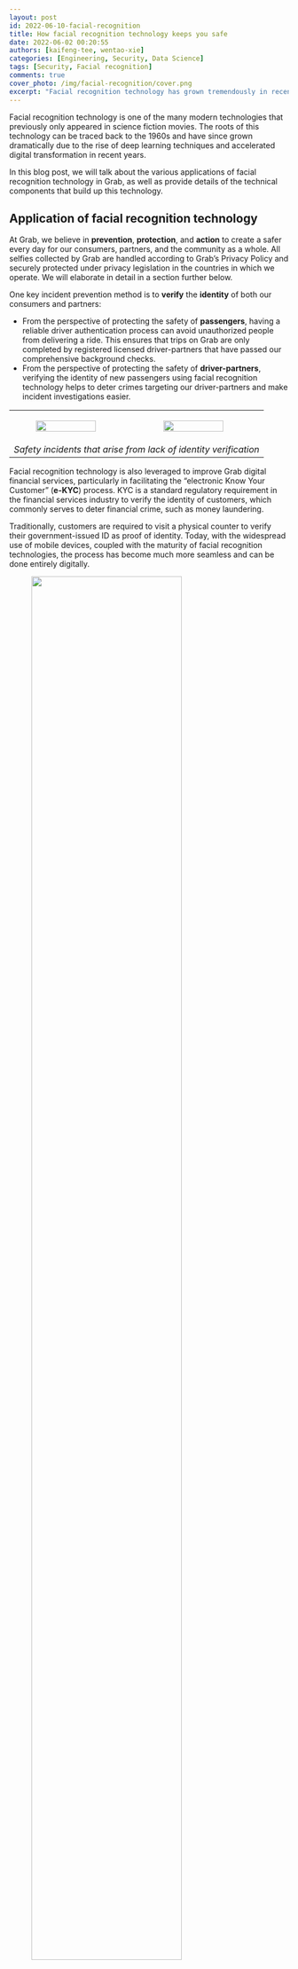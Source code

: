 ```yaml
---
layout: post
id: 2022-06-10-facial-recognition
title: How facial recognition technology keeps you safe
date: 2022-06-02 00:20:55
authors: [kaifeng-tee, wentao-xie]
categories: [Engineering, Security, Data Science]
tags: [Security, Facial recognition]
comments: true
cover_photo: /img/facial-recognition/cover.png
excerpt: "Facial recognition technology has grown tremendously in recent years due to the rise of deep learning techniques and accelerated digital transformation. Read to find out more about facial recognition technology in Grab and the components that help keep you safe."
---
```

Facial recognition technology is one of the many modern technologies that previously only appeared in science fiction movies. The roots of this technology can be traced back to the 1960s and have since grown dramatically due to the rise of deep learning techniques and accelerated digital transformation in recent years.

In this blog post, we will talk about the various applications of facial recognition technology in Grab, as well as provide details of the technical components that build up this technology.

## Application of facial recognition technology  

At Grab, we believe in **prevention**, **protection**, and **action** to create a safer every day for our consumers, partners, and the community as a whole. All selfies collected by Grab are handled according to Grab’s Privacy Policy and securely protected under privacy legislation in the countries in which we operate. We will elaborate in detail in a section further below.

One key incident prevention method is to **verify** the **identity** of both our consumers and partners:

*   From the perspective of protecting the safety of **passengers**, having a reliable driver authentication process can avoid unauthorized people from delivering a ride. This ensures that trips on Grab are only completed by registered licensed driver-partners that have passed our comprehensive background checks.
*   From the perspective of protecting the safety of **driver-partners**, verifying the identity of new passengers using facial recognition technology helps to deter crimes targeting our driver-partners and make incident investigations easier.

<table>
<tr>
<td>
<div class="post-image-section"><figure>
  <img src="/img/facial-recognition/image7.png" alt="" style="width:90%">
  </figure>
</div>
</td>
<td>
<div class="post-image-section"><figure>
  <img src="/img/facial-recognition/image9.png" alt="" style="width:90%">
  </figure>
</div>
</td>
</tr>
<tr><td colspan="2"><figcaption align="middle"><i>Safety incidents that arise from lack of identity verification</i></figcaption></td></tr>
</table>


Facial recognition technology is also leveraged to improve Grab digital financial services, particularly in facilitating the “electronic Know Your Customer” (**e-KYC**) process. KYC is a standard regulatory requirement in the financial services industry to verify the identity of customers, which commonly serves to deter financial crime, such as money laundering.

Traditionally, customers are required to visit a physical counter to verify their government-issued ID as proof of identity. Today, with the widespread use of mobile devices, coupled with the maturity of facial recognition technologies, the process has become much more seamless and can be done entirely digitally.

<div class="post-image-section"><figure>
  <img src="/img/facial-recognition/image1.png" alt="" style="width:80%"><figcaption align="middle"><i>Figure 1: GrabPay wallet e-KYC regulatory requirements in the Philippines</i></figcaption>
  </figure>
</div>


## Overview of facial recognition technology

<div class="post-image-section"><figure>
  <img src="/img/facial-recognition/image3.png" alt="" style="width:80%"><figcaption align="middle"><i>Figure 2: Face recognition flow</i></figcaption>
  </figure>
</div>

The typical facial recognition pipeline involves multiple stages, which starts with **image preprocessing**, **face anti-spoof**, followed by **feature extraction**, and finally the downstream applications - **face verification** or **face search**.

The most common image preprocessing techniques for face recognition tasks are **face detection** and **face alignment**. The face detection algorithm locates the face region in an image, and is usually followed by face alignment, which identifies the key facial landmarks (e.g. left eye, right eye, nose, etc.) and transforms them into a standardised coordinate space. Both of these preprocessing steps aim to ensure a consistent quality of input data for downstream applications.

**Face anti-spoof** refers to the process of ensuring that the user-submitted facial image is legitimate. This is to prevent fraudulent users from **stealing identities** (impersonating someone else by using a printed photo or replaying videos from mobile screens) or **hiding identities** (e.g. wearing a mask). The main approach here is to extract low-level spoofing cues, such as the *moiré* pattern, using various machine learning techniques to determine whether the image is spoofed.

After passing the anti-spoof checks, the user-submitted images are sent for **face feature extraction**, where important features that can be used to distinguish one person from another are extracted. Ideally, we want the feature extraction model to produce embeddings (i.e. high-dimensional vectors) with **small intra-class distance** (i.e. faces of the same person) and **large inter-class distance** (i.e. faces of different people), so that the aforementioned downstream applications (i.e. face verification and face search) become a straightforward task - thresholding the distance between embeddings.

**Face verification** is one of the key applications of facial recognition and it answers the question, “*Is this the same person?*”. As previously alluded to, this can be achieved by comparing the distance between embeddings generated from a template image (e.g. government-issued ID or profile picture) and a query image submitted by the user. A short distance indicates that both images belong to the same person, whereas a large distance indicates that these images are taken from different people.

**Face search**, on the other hand, tackles the question, “*Who is this person?*”, which can be framed as a vector/embedding similarity search problem. Image embeddings belonging to the same person would be highly similar, thus ranked higher, in search results. This is particularly useful for deterring criminals from re-onboarding to our platform by blocking new selfies that match a criminal profile in our criminal denylist database.

#### Face anti-spoof

For face anti-spoof, the most common methods used to attack the facial recognition system are screen replay and printed paper. To distinguish these spoof attacks from genuine faces, we need to solve two main challenges.

The first challenge is to obtain enough data of spoof attacks to enable the training of models. The second challenge is to carefully train the model to focus on the subtle differences between spoofed and genuine cases instead of overfitting to other background information.

<div class="post-image-section"><figure>
  <img src="/img/facial-recognition/image10.png" alt="" style="width:80%"><figcaption align="middle"><i>Figure 3: Original face (left), screen replay attack (middle), synthetic data with a moiré pattern (right)</i></figcaption>
  </figure>
</div>

*[Source](https://arxiv.org/pdf/2110.10444.pdf) [^1]*

Collecting large volumes of spoof data is naturally hard since spoof cases in product flows are very rare. To overcome this problem, one option is to synthesise large volumes of spoof data instead of collecting the real spoof data. More specifically, we synthesise *moiré* patterns on genuine face images that we have, and use the synthetic data as the screen replay attack data. This allows our model to use small amounts of real spoof data and sufficiently identify spoofing, while collecting more data to train the model.

<div class="post-image-section"><figure>
  <img src="/img/facial-recognition/image6.png" alt="" style="width:80%"><figcaption align="middle"><i>Figure 4: Data preparation with patch data</i></figcaption>
  </figure>
</div>

On the other hand, a spoofed face image contains lots of information with subtle spoof cues such as *moiré* patterns that cannot be detected by the naked eye. As such, it’s important to train the model to identify spoof cues instead of focusing on the possible domain bias between the spoof data and genuine data. To achieve this, we need to change the way we prepare the training data.

Instead of using the entire selfie image as the model input, we firstly detect and crop the face area, then evenly split the cropped face area into several patches. These patches are used as input to train the model. During inference, images are also split into patches the same way and the final result will be the average of outputs from all patches. After this data preprocessing, the patches will contain less global semantic information and more local structure features, making it easier for the model to learn and distinguish spoofed and genuine images.

#### Face verification

> *“Data is food for AI.” - Andrew Ng, founder of Google Brain*

The key success factors of artificial intelligence (AI) models are undoubtedly driven by the volume and quality of data we hold. At Grab, we have one of the largest and most comprehensive face datasets, covering a wide range of demographic groups in Southeast Asia. This gives us a strong advantage to build a highly robust and unbiased facial recognition model that serves the region better.

As mentioned earlier, all selfies collected by Grab are securely protected under privacy legislation in the countries in which we operate. We take reasonable legal, organisational and technical measures to ensure that your Personal Data is protected, which includes measures to prevent Personal Data from getting lost, or used or accessed in an unauthorised way. We limit access to these Personal Data to our employees on a need to know basis. Those processing any Personal Data will only do so in an authorised manner and are required to treat the information with confidentiality.

Also, selfie data will not be shared with any other parties, including our driver, delivery partners or any other third parties without proper authorisation from the account holder. They are strictly used to improve and enhance our products and services, and not used as a means to collect personal identifiable data. Any disclosure of personal data will be handled in accordance with [Grab Privacy Policy](https://www.grab.com/my/terms-policies/privacy-notice/).

<div class="post-image-section"><figure>
  <img src="/img/facial-recognition/image4.png" alt="" style="width:80%"><figcaption align="middle"><i>Figure 5: Semi-Siamese architecture (<a src="https://arxiv.org/pdf/2007.08398.pdf">source</a>)</i></figcaption>
  </figure>
</div>

Other than data, model architecture also plays an important role, especially when handling less common face verification scenarios, such as ”***selfie to ID photo***” and “***selfie to masked selfie***” verifications.  

The main challenge of “**selfie to ID photo**” verification is the shallow nature of the dataset, i.e. a large number of unique identities, but a low number of image samples per identity. This type of dataset lacks representation in intra-class diversity, which would commonly lead to model collapse during model training. Besides, “selfie to ID photo” verification also poses numerous challenges that are different from general facial recognition, such as aging (old ID photo), attrited ID card (normal wear and tear), and domain difference between printed ID photo and real-life selfie photo.

To address these issues, we leveraged a novel training method named semi-Siamese training (SST) [^2], which is proposed by Du et al. (2020). The key idea is to enlarge intra-class diversity by ensuring that the backbone Siamese networks have similar parameters, but are not entirely identical, hence the name “semi-Siamese”.

Just like typical Siamese network architecture, feature vectors generated by the subnetworks are compared to compute the loss functions, such as Arc-softmax, Triplet loss, and Large margin cosine loss, all of which aim to reduce intra-class distance while increasing the inter-class distances. With the usage of the semi-Siamese backbone network, intra-class diversity is further promoted as it is guaranteed by the difference between the subnetworks, making the training convergence more stable.

<div class="post-image-section"><figure>
  <img src="/img/facial-recognition/image8.png" alt="" style="width:80%"><figcaption align="middle"><i>Figure 6: Masked face verification</i></figcaption>
  </figure>
</div>

Another type of face verification problem we need to solve these days is the “***selfie to masked selfie***” verification. To pass this type of face verification, users are required to take off their masks as previous face verification models are unable to verify people with masks on. However, removing face masks to do face verification is inconvenient and risky in a crowded environment, which is a pain for many of our driver-partners who need to do verification from time to time.

To help ease this issue, we developed a face verification model that can verify people even while they are wearing masks. This is done by adding masked selfies into the training data and training the model with both masked and unmasked selfies. This not only enables the model to perform verification for people with masks on, but also helps to increase the accuracy of verifying those without masks. On top of that, masked selfies act as data augmentation and help to train the model with stronger ability of extracting features from the face.

#### Face search

<div class="post-image-section"><figure>
  <img src="/img/facial-recognition/image5.gif" alt="" style="width:80%">
  </figure>
</div>

As previously mentioned, once embeddings are produced by the facial recognition models, face search is fundamentally no different from face verification. Both processes use the distance between embeddings to decide whether the faces belong to the same person. The only difference here is that face search is more computationally expensive, since face verification is a 1-to-1 comparison, whereas face search is a 1-to-N comparison (N=size of the database).

In practice, there are many ways to significantly reduce the complexity of the search algorithm from O(N), such as using Inverted File Index (IVF) and Hierarchical Navigable Small World (HNSW) graphs. Besides, there are also various methods to increase the query speed, such as accelerating the distance computation using GPU, or approximating the distances using compressed vectors. This problem is also commonly known as Approximate Nearest Neighbor (ANN). Some of the great open-sourced vector similarity search libraries that can help to solve this problem are [ScaNN](https://github.com/google-research/google-research/tree/master/scann)[^3] (by Google), [FAISS](https://github.com/facebookresearch/faiss)[^4](by Facebook), and [Annoy](https://github.com/spotify/annoy) (by Spotify).

## What’s next?

In summary, facial recognition technology is an effective crime prevention and reduction tool to strengthen the safety of our platform and users. While the enforcement of selfie collection by itself is already a strong deterrent against fraudsters misusing our platform, leveraging facial recognition technology raises the bar by helping us to quickly and accurately identify these offenders.

As technologies advance, face spoofing patterns also evolve. We need to continuously monitor spoofing trends and actively improve our face anti-spoof algorithms to proactively ensure our users’ safety.

With the rapid growth of facial recognition technology, there is also a growing concern regarding data privacy issues. At Grab, consumer privacy and safety remain our top priorities and we continuously look for ways to improve our existing safeguards.

In May 2022, Grab was recognised by the Infocomm Media Development Authority in Singapore for its stringent data protection policies and processes through the [award of Data Protection Trustmark (DPTM) certification](https://www.grab.com/sg/press/others/grab-singapore-is-the-first-superapp-to-secure-data-protection-trustmark-certification-by-imda/). This recognition reinforces our belief that we can continue to draw the benefits from facial recognition technology, while avoiding any misuse of it. As the saying goes, *“Technology is not inherently good or evil. It's all about how people choose to use it"*.

# Join us
Grab is the leading superapp platform in Southeast Asia, providing everyday services that matter to consumers. More than just a ride-hailing and food delivery app, Grab offers a wide range of on-demand services in the region, including mobility, food, package and grocery delivery services, mobile payments, and financial services across 428 cities in eight countries.

Powered by technology and driven by heart, our mission is to drive Southeast Asia forward by creating economic empowerment for everyone. If this mission speaks to you, [join our team](https://grab.careers/) today!

## References
[^1]:  Niu, D., Guo R., and Wang, Y. (2021). *Moiré* Attack (MA): A New Potential Risk of Screen Photos. Advances in Neural Information Processing Systems. https://papers.nips.cc/paper/2021/hash/db9eeb7e678863649bce209842e0d164-Abstract.html
[^2]: Du, H., Shi, H., Liu, Y., Wang, J., Lei, Z., Zeng, D., & Mei, T. (2020). Semi-Siamese Training for Shallow Face Learning. European Conference on Computer Vision, 36–53. Springer.
[^3]:  Guo, R., Sun, P., Lindgren, E., Geng, Q., Simcha, D., Chern, F., & Kumar, S. (2020). Accelerating Large-Scale Inference with Anisotropic Vector Quantization. International Conference on Machine Learning. https://arxiv.org/abs/1908.10396
[^4]:  Johnson, J., Douze, M., & Jégou, H. (2019). Billion-scale similarity search with GPUs. IEEE Transactions on Big Data, 7(3), 535–547.
